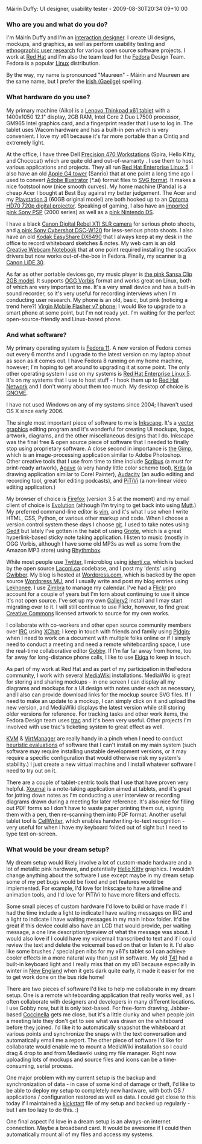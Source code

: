 Máirín Duffy: UI designer, usability tester - 2009-08-30T20:34:09+10:00

### Who are you and what do you do?

I'm Máirín Duffy and I'm an [interaction designer](http://en.wikipedia.org/wiki/Interaction_design "Wikipedia entry on interaction design."). I create UI designs, mockups, and graphics, as well as perform usability testing and [ethnographic user research](http://en.wikipedia.org/wiki/Contextual_design "Wikipedia entry on contextual design.") for various open source software projects. I work at [Red Hat](http://www.redhat.com "Red Hat's website.") and I'm also the team lead for the [Fedora][] Design Team. Fedora is a popular [Linux](http://en.wikipedia.org/wiki/Linux "Wikipedia entry on Linux.") distribution.

By the way, my name is pronounced "Maureen" - Máirín and Maureen are the same name, but I prefer the [Irish (Gaeilge)](http://www.daltai.com/home.htm "Irish information and resources.") spelling.

### What hardware do you use?

My primary machine (Aiko) is a [Lenovo Thinkpad x61 tablet][thinkpad-x61] with a 1400x1050 12.1" display, 2GB RAM, Intel Core 2 Duo L7500 processor, GM965 Intel graphics card, and a fingerprint reader that I use to log in. The tablet uses Wacom hardware and has a built-in pen which is very convenient. I love my x61 because it's far more portable than a Cintiq and extremely light.

At the office, I have three Dell [Precision 470 Workstations][precision-470] (Spira, Hello Kitty, and Chococat) which are quite old and out-of-warranty . I use them to host various applications and projects. They all run [Red Hat Enterprise Linux 5][rhel]. I also have an old [Apple G4 tower][power-mac-g4] (Sanrio) that at one point a long time ago I used to convert [Adobe Illustrator][illustrator] (*.ai) format files to [SVG format](http://www.w3.org/Graphics/SVG "The official SVG spec."). It makes a nice footstool now (nice smooth curves). My home machine (Panda) is a cheap Acer I bought at Best Buy against my better judgement. The Acer and my [Playstation 3][ps3] (60GB original model) are both hooked up to an [Optoma HD70 720p digital projector][hd70]. Speaking of gaming, I also have an [imported pink Sony PSP][psp] (2000 series) as well as a [pink Nintendo DS][ds].

I have a black [Canon Digital Rebel XTI SLR camera][rebel-xti] for serious photo shoots, and [a pink Sony Cybershot DSC-W120][cyber-shot-w120] for less-serious photo shoots. I also have an old [Kodak EasyShare DX6490][easyshare-dx6490] that I always keep at my desk in the office to record whiteboard sketches & notes. My web cam is an old [Creative Webcam Notebook][webcam-notebook] that at one point required installing the spca5xx drivers but now works out-of-the-box in Fedora. Finally, my scanner is [a Canon LiDE 30][lide-30].

As far as other portable devices go, my music player is [the pink Sansa Clip 2GB model][sansa-clip]. It supports [OGG Vorbis](http://vorbis.com/ "The official site for the OGG audio format.") format and works great on Linux, both of which are very important to me. It's a very small device and has a built-in sound recorder, so it's very useful for recording interviews when I'm conducting user research. My phone is an old, basic, but pink (noticing a trend here?) [Virgin Mobile Flasher v7 phone][flasher-v7]; I would like to upgrade to a smart phone at some point, but I'm not ready yet. I'm waiting for the perfect open-source-friendly and Linux-based phone.

### And what software?

My primary operating system is [Fedora 11][fedora]. A new version of Fedora comes out every 6 months and I upgrade to the latest version on my laptop about as soon as it comes out. I have Fedora 8 running on my home machine, however; I'm hoping to get around to upgrading it at some point. The only other operating system I use on my systems is [Red Hat Enterprise Linux 5][rhel]. It's on my systems that I use to host stuff - I hook them up to [Red Hat Network][red-hat-network] and I don't worry about them too much. My desktop of choice is [GNOME][].

I have not used Windows on any of my systems since 2004; I haven't used OS X since early 2006.

The single most important piece of software to me is [Inkscape][]. It's a [vector graphics](http://en.wikipedia.org/wiki/Vector_graphics "Wikipedia entry on vector graphics.") editing program and it's wonderful for creating UI mockups, logos, artwork, diagrams, and the other miscellaneous designs that I do. Inkscape was the final free & open source piece of software that I needed to finally stop using proprietary software. A close second in importance is [the Gimp][gimp], which is an image-processing application similar to Adobe Photoshop. Other creative tools that I use from time to time include [Scribus][] (a must for print-ready artwork), [Agave][] (a very handy little color scheme tool), [Krita][] (a drawing application similar to Corel Painter), [Audacity][] (an audio editing and recording tool, great for editing podcasts), and [PiTiVi][] (a non-linear video editing application.)

My browser of choice is [Firefox][] (version 3.5 at the moment) and my email client of choice is [Evolution][] (although I'm trying to get back into using [Mutt][].) My preferred command-line editor is [vim][], and it's what I use when I write HTML, CSS, Python, or various other markup and code. When I choose a version control system these days I choose [git][]. I used to take notes using [Gedit][] but lately I've gotten in the habit of using [Gnote][], which is a great hyperlink-based sticky note taking application. I listen to music (mostly in OGG Vorbis, although I have some old MP3s as well as some from the Amazon MP3 store) using [Rhythmbox][].

While most people use [Twitter][], I microblog using [identi.ca][], which is backed by the open source [Laconi.ca][statusnet] codebase, and I post my 'dents' using [Gwibber][]. My blog is hosted at [Wordpress.com][wordpress], which is backed by the open source [Wordpress MU][wordpress-mu], and I usually write and post my blog entries using [Lekhonee][]. I use [Zimbra][] to manage my calendar. I've had a [Flickr][] pro account for a couple of years but I'm torn about continuing to use it since it's not open source. I've set up my own [Gallery2][gallery] install and I may start migrating over to it. I will still continue to use Flickr, however, to find great [Creative Commons](http://creativecommons.org "The official Creative Commons site.") licensed artwork to source for my own works.

I collaborate with co-workers and other open source community members over [IRC](http://en.wikipedia.org/wiki/Internet_Relay_Chat 
"Wikipedia entry for IRC.") using [XChat][]; I keep in touch with friends and family using [Pidgin][]; when I need to work on a document with multiple folks online or if I simply need to conduct a meeting and need a remote whiteboarding space, I use the real-time collaborative editor [Gobby][]. If I'm far far away from home, too far away for long-distance phone calls, I like to use [Ekiga][] to keep in touch.

As part of my work at Red Hat and as part of my participation in theFedora community, I work with several [MediaWiki][] installations. MediaWiki is great for storing and sharing mockups - in one screen I can display all my diagrams and mockups for a UI design with notes under each as necessary, and I also can provide download links for the mockup source SVG files. If I need to make an update to a mockup, I can simply click on it and upload the new version, and MediaWiki displays the latest version while still storing older versions for reference. For tracking tasks and other work items, the Fedora Design team uses [trac][] and it's been very useful. Other projects I'm involved with use trac's ticketing system to great effect as well.

[KVM][] & [VirtManager][virt-manager] are really handy in a pinch when I need to conduct [heuristic evaluations](http://en.wikipedia.org/wiki/Heuristic_evaluation "Wikipedia entry on heuristic evaluation.") of software that I can't install on my main system (such software may require installing unstable development versions, or it may require a specific configuration that would otherwise risk my system's stability.) I just create a new virtual machine and I install whatever software I need to try out on it.

There are a couple of tablet-centric tools that I use that have proven very helpful. [Xournal][] is a note-taking application aimed at tablets, and it's great for jotting down notes as I'm conducting a user interview or recording diagrams drawn during a meeting for later reference. It's also nice for filling out PDF forms so I don't have to waste paper printing them out, signing them with a pen, then re-scanning them into PDF format. Another useful tablet tool is [CellWriter][], which enables handwriting-to-text recognition - very useful for when I have my keyboard folded out of sight but I need to type text on-screen.

### What would be your dream setup?

My dream setup would likely involve a lot of custom-made hardware and a lot of metallic pink hardware, and potentially [Hello Kitty](http://kittyhell.com/ "A weblog dedicated to Hello Kitty items.") graphics. I wouldn't change anything about the software I use except maybe in my dream setup some of my pet bugs would be fixed and pet features would be implemented. For example, I'd love for Inkscape to have a timeline and animation tools, and I'd love for PiTiVi to have more filters and effects.

Some small pieces of custom hardware I'd love to build or have made if I had the time include a light to indicate I have waiting messages on IRC and a light to indicate I have waiting messages in my main Inbox folder. It'd be great if this device could also have an LCD that would provide, per waiting message, a one line description/preview of what the message was about. I would also love if I could have my voicemail transcribed to text and if I could review the text and delete the voicemail based on that or listen to it. I'd also like some brushes / special pen nibs for my x61's tablet so I can achieve cooler effects in a more natural way than just in software. My old [T41][thinkpad-t41] had a built-in keyboard light and I really miss that on my x61 because especially in winter in [New England](http://en.wikipedia.org/wiki/New_England "Wikipedia entry on New England.") when it gets dark quite early, it made it easier for me to get work done on the bus ride home!

There are two pieces of software I'd like to help me collaborate in my dream setup. One is a remote whiteboarding application that really works well, as I often collaborate with designers and developers in many different locations. I use Gobby now, but it is only text-based. For free-form drawing, Jabber-based [Coccinella][] gets me close, but it's a little clunky and when people join a meeting late they don't get to see what was drawn on the whiteboard before they joined. I'd like it to automatically snapshot the whiteboard at various points and synchronize the snaps with the text conversation and automatically email me a report. The other piece of software I'd like for collaborate would enable me to mount a MediaWiki installation so I could drag & drop to and from Mediawiki using my file manager. Right now uploading lots of mockups and source files and icons can be a time-consuming, serial process.

One major problem with my current setup is the backup and synchronization of data - in case of some kind of damage or theft, I'd like to be able to deploy my setup to completely new hardware, with both OS / applications / configuration restored as well as data. I could get close to this today if I maintained a [kickstart](http://en.wikipedia.org/wiki/Kickstart_%28Linux%29 "Wikipedia entry on Kickstart (for Linux).") file of my setup and backed up regularly - but I am too lazy to do this. :)

One final aspect I'd love in a dream setup is an always-on internet connection. Maybe a broadband card. It would be awesome if I could then automatically mount all of my files and access my systems.

[fedora]: http://fedora.org/ "A popular Linux distribution."
[thinkpad-x61]: http://www-307.ibm.com/pc/support/site.wss/document.do?sitestyle=lenovo&lndocid=MIGR-68040 "A tablet PC."
[precision-470]: http://support.dell.com/support/edocs/systems/ws470/en/ug_en/abtdev.htm#wp1050681 "A PC workstation."
[rhel]: http://www.redhat.com/rhel/ "A certified version of the Linux distribution."
[power-mac-g4]: http://en.wikipedia.org/wiki/Power_Mac_G4 "An old PowerPC-powered Mac tower."
[illustrator]: http://adobe.com/products/illustrator/ "A popular vector graphics editor."
[ps3]: http://www.us.playstation.com/PS3 "A shiny gaming console from Sony."
[hd70]: http://www.optomausa.com/Product_detail.asp?product_id=294 "720p HD projector."
[psp]: http://www.us.playstation.com/PSP "Sony's portable gaming console."
[ds]: http://www.nintendo.com/ds/ "Nintendo's portable gaming console."
[rebel-xti]: http://www.usa.canon.com/consumer/controller?act=ModelInfoAct&fcategoryid=139&modelid=14256 "A 10 megapixel digital SLR."
[cyber-shot-w120]: http://www.sonystyle.com/webapp/wcs/stores/servlet/ProductDisplay?catalogId=10551&storeId=10151&langId=-1&productId=8198552921665339426 "A 7 megapixel digital camera."
[easyshare-dx6490]: http://www.kodak.com/eknec/PageQuerier.jhtml?pq-locale=en_US&pq-path=1337 "A 4 megapixel digital camera."
[webcam-notebook]: http://support.creative.com/Products/ProductDetails.aspx?catID=218&CatName=Web+Cameras&subCatID=847&subCatName=WebCam+Series&prodID=629&prodName=WebCam+Notebook "An old external digital webcam."
[lide-30]: http://www.usa.canon.com/consumer/controller?act=ModelInfoAct&fcategoryid=119&modelid=6623 "A USB flatbed scanner."
[sansa-clip]: http://www.sandisk.com/products/sansa-music-and-video-players/sandisk-sansa-clip-mp3-players.aspx "A small portable music player."
[flasher-v7]: http://www.virginmobileusa.com/phones/phoneDetail.do?skuId=VM8910 "A basic mobile phone with a VGA camera."
[fedora]: http://fedora.org/ "A popular Linux distribution."
[rhel]: http://www.redhat.com/rhel/ "A certified version of the Linux distribution."
[red-hat-network]: http://rhn.redhat.com/ "A platform for system software updates and provisioning."
[gnome]: http://www.gnome.org/ "A desktop system for *nix operating systems."
[inkscape]: http://www.inkscape.org/ "An open-source vector graphics program."
[gimp]: http://www.gimp.org/ "An open-source image editor."
[scribus]: http://www.scribus.net/ "An open-source desktop publishing/page layout program."
[agave]: http://home.gna.org/colorscheme/ "A colour scheme generation program for GNOME."
[krita]: http://www.koffice.org/krita/ "An open-source image editor."
[audacity]: http://audacity.sourceforge.net/ "An open-source, cross-platform audio editor."
[pitivi]: http://pitivi.org/ "An open-source video editor."
[firefox]: http://mozilla.com/firefox/ "The very popular open source web browser."
[evolution]: http://projects.gnome.org/evolution/ "An integrated mail, calendar and contact program for GNOME."
[mutt]: http://www.mutt.org/ "A command-line email client."
[vim]: http://www.vim.org/ "A popular command-line text editor."
[git]: http://git-scm.com/ "A version control system."
[gedit]: http://projects.gnome.org/gedit/ "A text editor for GNOME."
[gnote]: http://live.gnome.org/Gnote "A note-taking application for GNOME."
[rhythmbox]: http://projects.gnome.org/rhythmbox/ "A music management app for GNOME."
[twitter]: http://twitter.com/ "An online micro-blogging platform."
[identi.ca]: http://identi.ca/ "An online micro-blogging platform."
[statusnet]: http://status.net/wiki/Development "A free, open-source micro-blogging software platform."
[gwibber]: https://launchpad.net/gwibber "A micro-blogging client for GNOME."
[wordpress]: http://wordpress.com/ "Weblog publishing software."
[wordpress-mu]: http://mu.wordpress.org/ "A multi-weblog, self-hosted publishing tool."
[lekhonee]: https://fedorahosted.org/lekhonee/ "An open-source desktop Wordpress client."
[zimbra]: http://www.zimbra.com/ "An integrated mail, calendar, contact and document solution."
[flickr]: http://www.flickr.com/ "Possibly the best photo-sharing website, like, evar."
[gallery]: http://gallery.menalto.com/ "An open-source, self-hosted web-based photo album."
[xchat]: http://www.xchat.org/ "A cross-platform IRC client."
[pidgin]: http://www.pidgin.im/ "An open-source multi-protocol chat client."
[gobby]: http://gobby.0x539.de/trac/ "An open-source, cross-platform collaborative text editor."
[ekiga]: http://www.ekiga.org/ "A VoIP and video conferencing app for GNOME."
[mediawiki]: http://www.mediawiki.org/ "A PHP-based Wiki package."
[trac]: http://trac.edgewall.org/ "An issue tracker and wiki package for software development."
[kvm]: http://www.linux-kvm.org/ "Virtualisation software for Linux operating systems."
[virt-manager]: http://virt-manager.org/ "Software for managing virtual machines."
[xournal]: http://xournal.sourceforge.net/ "A sketching and note-taking application for stylus-based computers."
[cellwriter]: http://risujin.org/cellwriter/ "Handwrighting recognition software."
[thinkpad-t41]: http://www.thinkwiki.org/wiki/Category:T41 "An old Intel-based laptop PC."
[coccinella]: http://coccinella.im/ "Free, open-source software for whiteboard collaboration."
